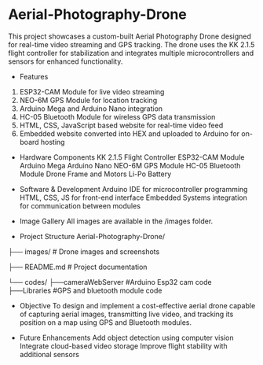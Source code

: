 # Aerial-Photography-Drone
This project showcases a custom-built Aerial Photography Drone designed for real-time video streaming and GPS tracking. The drone uses the KK 2.1.5 flight controller for stabilization and integrates multiple microcontrollers and sensors for enhanced functionality.

* Features
1. ESP32-CAM Module for live video streaming
2. NEO-6M GPS Module for location tracking
3. Arduino Mega and Arduino Nano integration
4. HC-05 Bluetooth Module for wireless GPS data transmission
5. HTML, CSS, JavaScript based website for real-time video feed
6. Embedded website converted into HEX and uploaded to Arduino for on-board hosting

* Hardware Components
KK 2.1.5 Flight Controller
ESP32-CAM Module
Arduino Mega
Arduino Nano
NEO-6M GPS Module
HC-05 Bluetooth Module
Drone Frame and Motors
Li-Po Battery

* Software & Development
Arduino IDE for microcontroller programming
HTML, CSS, JS for front-end interface
Embedded Systems integration for communication between modules

* Image Gallery
All images are available in the /images
 folder.

* Project Structure
Aerial-Photography-Drone/

├── images/                # Drone images and screenshots 

├── README.md              # Project documentation

└── codes/ 
    ├──cameraWebServer     #Arduino Esp32 cam code
    ├──Libraries           #GPS and bluetooth module code

* Objective
To design and implement a cost-effective aerial drone capable of capturing aerial images, transmitting live video, and tracking its position on a map using GPS and Bluetooth modules.

* Future Enhancements
Add object detection using computer vision
Integrate cloud-based video storage
Improve flight stability with additional sensors
